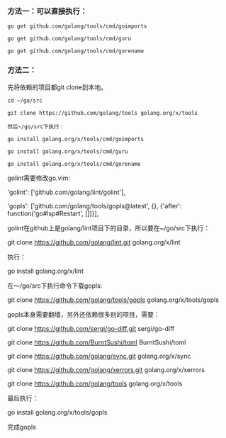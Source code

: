 ### 方法一：可以直接执行：
```
go get github.com/golang/tools/cmd/goimports

go get github.com/golang/tools/cmd/guru

go get github.com/golang/tools/cmd/gorename
```

### 方法二：

先将依赖的项目都git clone到本地。
```
cd ~/go/src

git clone https://github.com/golang/tools golang.org/x/tools

然后~/go/src下执行：

go install golang.org/x/tools/cmd/goimports

go install golang.org/x/tools/cmd/guru

go install golang.org/x/tools/cmd/gorename
```

golint需要修改go.vim:

'golint': ['github.com/golang/lint/golint'],

'gopls': ['github.com/golang/tools/gopls@latest', {}, {'after': function('go#lsp#Restart', [])}],


golint在github上是golang/lint项目下的目录，所以要在~/go/src下执行：

git clone https://github.com/golang/lint.git golang.org/x/lint

执行：

go install golang.org/x/lint


在～/go/src下执行命令下载gopls:

git clone https://github.com/golang/tools/gopls golang.org/x/tools/gopls

gopls本身需要翻墙，另外还依赖很多别的项目，需要：

git clone https://github.com/sergi/go-diff.git sergi/go-diff

git clone https://github.com/BurntSushi/toml BurntSushi/toml

git clone https://github.com/golang/sync.git golang.org/x/sync

git clone https://github.com/golang/xerrors.git golang.org/x/xerrors

git clone https://github.com/golang/tools golang.org/x/tools

最后执行：

go install golang.org/x/tools/gopls

完成gopls
